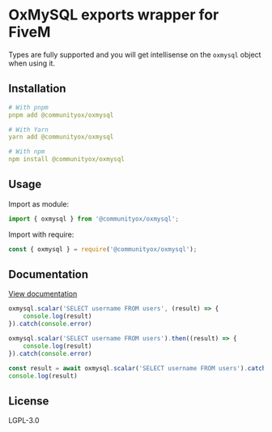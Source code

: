 # OxMySQL exports wrapper for FiveM

Types are fully supported and you will get intellisense on the `oxmysql` object when using it.

## Installation

```yaml
# With pnpm
pnpm add @communityox/oxmysql

# With Yarn
yarn add @communityox/oxmysql

# With npm
npm install @communityox/oxmysql
```

## Usage

Import as module:

```js
import { oxmysql } from '@communityox/oxmysql';
```

Import with require:

```js
const { oxmysql } = require('@communityox/oxmysql');
```

## Documentation

[View documentation](https://coxdocs.dev/oxmysql)

```js
oxmysql.scalar('SELECT username FROM users', (result) => {
    console.log(result)
}).catch(console.error)

oxmysql.scalar('SELECT username FROM users').then((result) => {
    console.log(result)
}).catch(console.error)

const result = await oxmysql.scalar('SELECT username FROM users').catch(console.error)
console.log(result)
```

## License

LGPL-3.0
